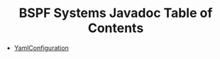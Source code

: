 <center><h1>BSPF Systems Javadoc Table of Contents</h1></center>

<ul>
<li><a href="https://javadoc.io/doc/org.bspfsystems/yamlconfiguration/latest/index.html">YamlConfiguration</a></li>
</ul>
